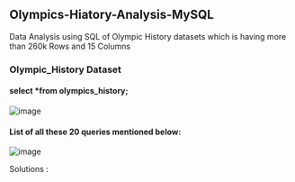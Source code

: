 ## Olympics-Hiatory-Analysis-MySQL
Data Analysis using SQL of Olympic History datasets which is having  more than 260k Rows  and 15 Columns 

### Olympic_History Dataset
#### select *from olympics_history;
![image](https://user-images.githubusercontent.com/41924501/208185635-d576d331-94f1-45cb-8b9a-c1eab74921e8.png)

#### List of all these 20 queries mentioned below:
![image](https://user-images.githubusercontent.com/41924501/208242806-4a94d4f4-d38b-42ed-8538-4e02e84feaf3.png)

Solutions :
